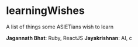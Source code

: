 # learningWishes
A list of things some ASIETians wish to learn

**Jagannath Bhat**: Ruby, ReactJS
**Jayakrishnan**: AI, c 

